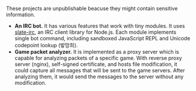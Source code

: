 These projects are unpublishable beacuse they might contain sensitive
information.

* **An IRC bot.** It has various features that work with tiny modules. It uses
[slate-irc], an IRC client library for Node.js. Each module implements single
bot command, including sandboxed JavaScript REPL and Unicode codepoint
lookup (밯망희).
* **Game packet analyzer.** It is implemented as a proxy server which is capable
for analyzing packets of a specific game. With reverse proxy server (nginx),
self-signed certificate, and hosts file modification, it could capture all
messages that will be sent to the game servers. After analyzing them, it would
send the messages to the server without any modification.

[slate-irc]: https://github.com/slate/slate-irc
